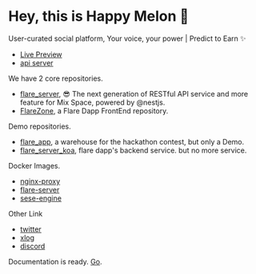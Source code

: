 # Hey, this is Happy Melon 👋

User-curated social platform, Your voice, your power | Predict to Earn ✨

- [Live Preview](https://flare-dapp.io)
- [api server](https://api.flare-dapp.io/api/v1/ping)

We have 2 core repositories.

- [flare_server](https://github.com/FlareZone/flare_server), 😎 The next generation of RESTful API service and more feature for Mix Space, powered by @nestjs.
- [FlareZone](https://github.com/FlareZone/FlareZone),  a Flare Dapp FrontEnd repository.

Demo repositories.

- [flare_app](https://github.com/FlareZone/flare_app), a warehouse for the hackathon contest, but only a Demo.
- [flare_server_koa](https://github.com/FlareZone/flare_server_koa), flare dapp's backend service. but no more service.

Docker Images.

- [nginx-proxy](https://hub.docker.com/r/jokereven/flare-proxy)
- [flare-server](https://hub.docker.com/r/jokereven/flare-server)
- [sese-engine](https://hub.docker.com/r/jokereven/sese-engine)

Other Link

- [twitter](https://twitter.com/flaredapp)
- [xlog](https://flare-dapp.xlog.app)
- [discord](https://discord.gg/9a48BTsNkC)

Documentation is ready. [Go](https://github.com/FlareZone/docs).
